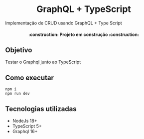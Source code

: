 <h1 align="center">GraphQL + TypeScript</h1>

Implementação de CRUD usando GraphQL + Type Script
<h4 align="center"> 
    :construction:  Projeto em construção  :construction:
</h4>

## Objetivo

Testar o Graphql junto ao TypeScript

## Como executar
```
npm i
npm run dev
```

## Tecnologias utilizadas
- NodeJs 18+
- TypeScript 5+
- Graphql 16+